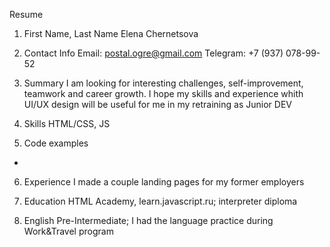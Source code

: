 Resume

1. First Name, Last Name
Elena Chernetsova

2. Contact Info
Email: postal.ogre@gmail.com
Telegram: +7 (937) 078-99-52

3. Summary 
I am looking for interesting challenges, self-improvement, teamwork and career growth. I hope my skills and experience whith UI/UX design will be useful for me in my retraining as Junior DEV

4. Skills 
HTML/CSS, JS

5. Code examples
-

6. Experience
I made a couple landing pages for my former employers

7. Education
HTML Academy, learn.javascript.ru; interpreter diploma

8. English
Pre-Intermediate; I had the language practice during Work&Travel program